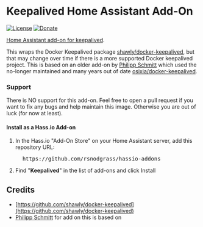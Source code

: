 # Keepalived Home Assistant Add-On

[![License](https://img.shields.io/badge/License-Apache%202.0-blue.svg)](https://opensource.org/licenses/Apache-2.0)
[![Donate](https://img.shields.io/badge/Donate-PayPal-green.svg)](https://www.paypal.com/cgi-bin/webscr?cmd=_donations&business=WREP29UDAMB6G)

[Home Assistant add-on for keepalived](https://github.com/rsnodgrass/hassio-addons/tree/master/keepalived).

This wraps the Docker Keepalived package [shawly/docker-keepalived](https://github.com/shawly/docker-keepalived), but that may change over time if there is a more supported Docker keepalived project. This is based on an older add-on by [Philipp Schmitt](https://github.com/pschmitt/home-assistant-addons) which used the no-longer maintained and many years out of date [osixia/docker-keepalived](https://github.com/osixia/docker-keepalived).

### Support

There is NO support for this add-on. Feel free to open a pull request if you want to fix any bugs and help maintain this image. Otherwise you are out of luck (for now at least).


#### Install as a Hass.io Add-on

1. In the Hass.io "Add-On Store" on your Home Assistant server, add this repository URL:
<pre>
     https://github.com/rsnodgrass/hassio-addons
</pre>

2. Find "__Keepalived__" in the list of add-ons and click Install


## Credits

* [https://github.com/shawly/docker-keepalived](https://github.com/shawly/docker-keepalived)
* [Philipp Schmitt](https://github.com/pschmitt/home-assistant-addons) for add on this is based on
